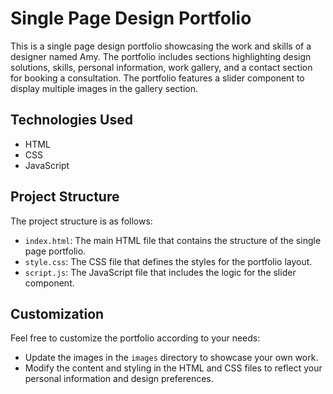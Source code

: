 # Single Page Design Portfolio

This is a single page design portfolio showcasing the work and skills of a designer named Amy. The portfolio includes sections highlighting design solutions, skills, personal information, work gallery, and a contact section for booking a consultation. The portfolio features a slider component to display multiple images in the gallery section.

## Technologies Used

- HTML
- CSS
- JavaScript


## Project Structure

The project structure is as follows:

- `index.html`: The main HTML file that contains the structure of the single page portfolio.
- `style.css`: The CSS file that defines the styles for the portfolio layout.
- `script.js`: The JavaScript file that includes the logic for the slider component.

## Customization

Feel free to customize the portfolio according to your needs:

- Update the images in the `images` directory to showcase your own work.
- Modify the content and styling in the HTML and CSS files to reflect your personal information and design preferences.


